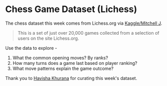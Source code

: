 # Chess Game Dataset (Lichess)

The chess dataset this week comes from Lichess.org via [Kaggle/Mitchell J](https://www.kaggle.com/datasets/datasnaek/chess/data).

> This is a set of just over 20,000 games collected from a selection of users on the site Lichess.org.

Use the data to explore -

1. What the common opening moves? By ranks?
2. How many turns does a game last based on player ranking?
3. What move patterns explain the game outcome?

Thank you to [Havisha Khurana](https://github.com/havishak) for curating this week's dataset.
